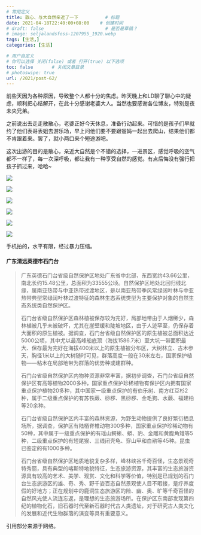```yaml
---
# 常用定义
title: 散心、与大自然亲近了一下          # 标题
date: 2021-04-18T22:40:00+08:00    # 创建时间
# draft: false                       # 是否是草稿？
# image: seljalandsfoss-1207955_1920.webp
tags: [生活,]
categories: [生活]

# 用户自定义
# 你可以选择 关闭(false) 或者 打开(true) 以下选项
toc: false       # 关闭文章目录
# photoswipe: true
url: /2021/post-62/ 
---
```


前些天因为各种原因，导致整个人都十分的焦虑。昨天晚上和LD聊了聊心中的疑虑，顺利把心结解开，在此十分感谢老婆大人。当然也要感谢各位博友，特别是夜未央兄弟。

之前说出去走走散散心，老婆正好今天休息，准备行动起来。可惜的是孩子们早就约了他们表哥表姐去游乐场，早上问他们要不要跟爸妈一起出去爬山，结果他们都不肯跟着来。罢了，就小两口来个短途游吧。

这次出游的目的是散心，亲近大自然是个不错的选择，一进景区，感觉呼吸的空气都不一样了，每一次深呼吸，都让我有一种享受自然的感觉。有点后悔没有强行把孩子抓过来，哈哈~

![](post/laomai/2023/02/27/163fc32dc0c30e-1.webp)

![](post/laomai/2023/02/27/163fc32dc168a3-1.webp)

![](post/laomai/2023/02/27/163fc32dc1ef74-1.webp)

![](post/laomai/2023/02/27/163fc32dc29747-1.webp)

![](post/laomai/2023/02/27/163fc32dc34053-1.webp)

![](post/laomai/2023/02/27/163fc32dc3cbf9-1.webp)

手机拍的，水平有限，经过暴力压缩。

#### 广东清远英德市石门台

> 广东英德石门台省级自然保护区地处广东省中北部，东西宽约43.66公里，南北长约15.48公里，总面积为33555公顷。自然保护区地处北回归线北缘，属南亚热带与中亚热带过渡地区，是以南亚热带季风常绿阔叶林与中亚热带典型常绿阔叶林过渡特征的森林生态系统类型为主要保护对象的自然生态系统类自然保护区。
>
> 石门台省级自然保护区森林植被保存较为完好，局部地带由于人烟稀少，森林植被几乎未被破坏，尤其在崖壁缓和陡坡地区，由于人迹罕至，仍保存着大面积的原生植被。据调查，石门台省级自然保护区的原生植被总面积达近5000公顷，其中尤以最高峰船底顶（海拔1586.7米）至大坑一带面积最大、保存最为完好在海拔400米以上的原生植被分布区，大树林立、古木参天，胸径1米以上的大树随时可见，群落高度一般在30米左右，国家保护植物——粘木在局部地带为群落的优势种或建群种。
>
> 石门台省级自然保护区内物种资源非常丰富，据初步调查，石门台省级自然保护区有高等植物2000多种，国家重点保护珍稀植物有保护区内拥有国家重点保护植物20多种，其中国家一级重点保护的有伯乐树、南方红豆杉2种，属于二级重点保护的有苏铁蕨、桫椤、黑桫椤、金毛狗、水蕨、福建柏等20余种。
>
> 石门台省级自然保护区内丰富的森林资源，为野生动物提供了良好繁衍栖息场所，据调查，保护区有陆栖脊椎动物300多种，国家重点保护珍稀动物有50种，其中属于一级重点保护的有瑶山鳄蜥、蟒、豹、金雕和黄腹角雉等5种，二级重点保护的有短尾猴、三线闭壳龟、穿山甲和白鹇等45种。昆虫已鉴定的有1000多种。
>
> 石门台省级自然保护区地质地貌复杂多样，峰林峡谷千奇百怪，生态景观奇特秀丽，具有典型的喀斯特地貌特征，生态旅游资源，其丰富的生态旅游资源具有较高的艺术、美学、观赏、文化和科学等价值，特别是已规划的石门台生态旅游区的雄、奇、秀、野千姿百态自然景观使人目不暇接，是疗养度假的好地方；正在规划中的鹿洞生态旅游区的险、幽、奥、旷等千奇百怪的自然风光使人流连忘返，是理想的生态旅游场所。在保护区东南部发现第四纪的植物化石，旧石器时代至新石器时代古人类遗址，对于研究古人类文化的发展和近代生物群落的演变等具有重要意义。

引用部分来源于网络。

